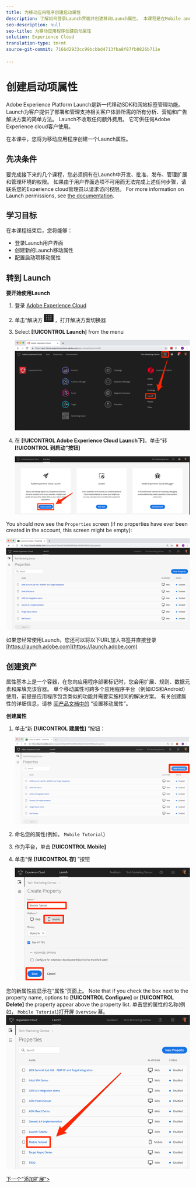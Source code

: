 ```yaml
---
title: 为移动应用程序创建启动属性
description: 了解如何登录Launch界面并创建移动Launch属性。 本课程是在Mobile android应用程序中实施Experience cloud教程的一部分。
seo-description: null
seo-title: 为移动应用程序创建启动属性
solution: Experience Cloud
translation-type: tm+mt
source-git-commit: 7166d2933cc99bcbbd4713fba8f87fb0826b711e

---
```



# 创建启动项属性

Adobe Experience Platform Launch是新一代移动SDK和网站标签管理功能。 Launch为客户提供了部署和管理支持相关客户体验所需的所有分析、营销和广告解决方案的简单方法。 Launch不收取任何额外费用。 它可供任何Adobe Experience cloud客户使用。

在本课中，您将为移动应用程序创建一个Launch属性。

## 先决条件

要完成接下来的几个课程，您必须拥有在Launch中开发、批准、发布、管理扩展和管理环境的权限。 如果由于用户界面选项不可用而无法完成上述任何步骤，请联系您的Experience cloud管理员以请求访问权限。 For more information on Launch permissions, see [the documentation](https://docs.adobe.com/content/help/en/launch/using/reference/admin/user-permissions.html).

## 学习目标

在本课程结束后，您将能够：

* 登录Launch用户界面
* 创建新的Launch移动属性
* 配置启动项移动属性

## 转到 Launch

**要开始使用Launch**

1. 登录 [Adobe Experience Cloud](https://experiencecloud.adobe.com)

1. 单击“解决方 ![案切换器”图标](images/mobile-launch-solutionSwitcher.png) ，打开解决方案切换器

1. Select **[!UICONTROL Launch]** from the menu

   ![使用图标打开解决方案切换器，然后单击激活](images/mobile-launch-solutionSwitcherActivation.png)

1. 在 **[!UICONTROL Adobe Experience Cloud Launch下]**，单击“转 **[!UICONTROL 到启动”按钮]**

   ![单击“启动”按钮](images/mobile-launch-goToLaunch.png)

You should now see the `Properties` screen (if no properties have ever been created in the account, this screen might be empty):

![属性屏幕](images/mobile-launch-propertiesScreen.png)

如果您经常使用Launch，您还可以将以下URL加入书签并直接登录 [https://launch.adobe.com](https://launch.adobe.com)

## 创建资产

属性基本上是一个容器，在您向应用程序部署标记时，您会用扩展、规则、数据元素和库填充该容器。 单个移动属性可跨多个应用程序平台（例如iOS和Android）使用，前提是应用程序包含类似的功能并需要实施相同的解决方案。  有关创建属性的详细信息，请参 [阅产品文档中的](https://aep-sdks.gitbook.io/docs/getting-started/create-a-mobile-property) “设置移动属性”。

**创建属性**

1. 单击“新 **[!UICONTROL 建属性]** ”按钮：

   ![单击“新建属性”](images/mobile-launch-addNewProperty.png)

1. 命名您的属性(例如， `Mobile Tutorial`)
1. 作为平台，单击 **[!UICONTROL Mobile]**
1. 单击“保 **[!UICONTROL 存]** ”按钮

   ![创建新属性](images/mobile-launch-newProperty.png)

您的新属性应显示在“属性”页面上。 Note that if you check the box next to the property name, options to **[!UICONTROL Configure]** or **[!UICONTROL Delete]** the property appear above the property list. 单击您的属性的名称(例如， `Mobile Tutorial`)打开屏 `Overview` 幕。
![单击属性的名称以将其打开](images/mobile-launch-openProperty.png)

[下一个“添加扩展”&gt;](launch-add-extensions.md)
